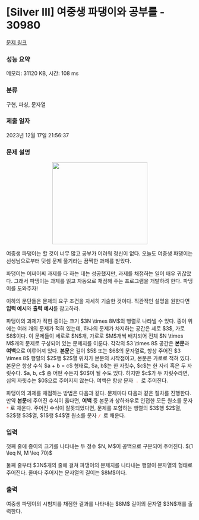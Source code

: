 # [Silver III] 여중생 파댕이와 공부를 - 30980 

[문제 링크](https://www.acmicpc.net/problem/30980) 

### 성능 요약

메모리: 31120 KB, 시간: 108 ms

### 분류

구현, 파싱, 문자열

### 제출 일자

2023년 12월 17일 21:56:37

### 문제 설명

<p style="text-align: center;"><img alt="" src="" style="height: 221px; width: 256px;"></p>

<p>여중생 파댕이는 할 것이 너무 많고 공부가 어려워 정신이 없다. 오늘도 여중생 파댕이는 선생님으로부터 덧셈 문제 풀기라는 끔찍한 과제를 받았다.</p>

<p>파댕이는 어찌어찌 과제를 다 하는 데는 성공했지만, 과제를 채점하는 일이 매우 귀찮았다. 그래서 파댕이는 과제를 읽고 자동으로 채점해 주는 프로그램을 개발하려 한다. 파댕이를 도와주자!</p>

<p>이하의 문단들은 문제의 요구 조건을 자세히 기술한 것이다. 직관적인 설명을 원한다면 <strong>입력 예시</strong>와 <strong>출력 예시</strong>를 참고하라.</p>

<p>파댕이의 과제가 적힌 종이는 크기 $3N \times 8M$의 행렬로 나타낼 수 있다. 종이 위에는 여러 개의 문제가 적혀 있는데, 하나의 문제가 차지하는 공간은 세로 $3$, 가로 $8$이다. 이 문제들이 세로로 $N$개, 가로로 $M$개씩 배치되어 전체 $N \times M$개의 문제로 구성되어 있는 문제지를 이룬다. 각각의 $3 \times 8$ 공간은 <strong>본문</strong>과 <strong>여백</strong>으로 이루어져 있다. <strong>본문</strong>은 길이 $5$ 또는 $6$의 문자열로, 항상 주어진 $3 \times 8$ 행렬의 $2$행 $2$열 위치가 본문의 시작점이고, 본문은 가로로 적혀 있다. 본문은 항상 수식 $a + b = c$ 형태로, $a, b$는 한 자릿수, $c$는 한 자리 혹은 두 자릿수다. $a, b, c$ 중 어떤 수든지 $0$이 될 수도 있다. 하지만 $c$가 두 자릿수라면, 십의 자릿수는 $0$으로 주어지지 않는다. 여백은 항상 문자<code> <span style="color:#e74c3c;">. </span></code>로 주어진다.</p>

<p>파댕이의 과제를 채점하는 방법은 다음과 같다. 문제마다 다음과 같은 절차를 진행한다. 만약 <strong>본문</strong>에 주어진 수식이 옳다면, <strong>여백</strong> 중 본문과 상하좌우로 인접한 모든 원소를 문자 <code><span style="color:#e74c3c;">*</span></code> 로 채운다. 주어진 수식이 잘못되었다면, 문제를 포함하는 행렬의 $3$행 $2$열, $2$행 $3$열, $1$행 $4$열 원소를 문자 <span style="color:#e74c3c;"><code>/ </code></span>로 채운다.</p>

### 입력 

 <p>첫째 줄에 종이의 크기를 나타내는 두 정수 $N, M$이 공백으로 구분되어 주어진다. $(1 \leq N, M \leq 70)$</p>

<p>둘째 줄부터 $3N$개의 줄에 걸쳐 파댕이의 문제지를 나타내는 행렬이 문자열의 형태로 주어진다. 줄마다 주어지는 문자열의 길이는 $8M$이다.</p>

### 출력 

 <p>여중생 파댕이의 시험지를 채점한 결과를 나타내는 $8M$ 길이의 문자열 $3N$개를 출력한다.</p>

